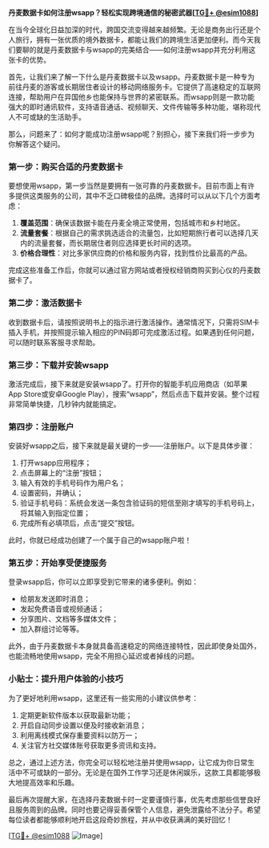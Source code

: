 **丹麦数据卡如何注册wsapp？轻松实现跨境通信的秘密武器[[TG💪+ @esim1088](https://t.me/s/esim1088)]**

在当今全球化日益加深的时代，跨国交流变得越来越频繁。无论是商务出行还是个人旅行，拥有一张优质的境外数据卡，都能让我们的跨境生活更加便利。而今天我们要聊的就是丹麦数据卡与wsapp的完美结合——如何注册wsapp并充分利用这张卡的优势。

首先，让我们来了解一下什么是丹麦数据卡以及wsapp。丹麦数据卡是一种专为前往丹麦的游客或长期居住者设计的移动网络服务卡。它提供了高速稳定的互联网连接，帮助用户在异国他乡也能保持与世界的紧密联系。而wsapp则是一款功能强大的即时通讯软件，支持语音通话、视频聊天、文件传输等多种功能，堪称现代人不可或缺的生活助手。

那么，问题来了：如何才能成功注册wsapp呢？别担心，接下来我们将一步步为你解答这个疑问。

### 第一步：购买合适的丹麦数据卡

要想使用wsapp，第一步当然是要拥有一张可靠的丹麦数据卡。目前市面上有许多提供这类服务的公司，其中不乏口碑极佳的品牌。选择时可以从以下几个方面考虑：

1. **覆盖范围**：确保该数据卡能在丹麦全境正常使用，包括城市和乡村地区。
2. **流量套餐**：根据自己的需求挑选适合的流量包，比如短期旅行者可以选择几天内的流量套餐，而长期居住者则应选择更长时间的选项。
3. **价格合理性**：对比多家供应商的价格和服务内容，找到性价比最高的产品。

完成这些准备工作后，你就可以通过官方网站或者授权经销商购买到心仪的丹麦数据卡了。

### 第二步：激活数据卡

收到数据卡后，请按照说明书上的指示进行激活操作。通常情况下，只需将SIM卡插入手机，并按照提示输入相应的PIN码即可完成激活过程。如果遇到任何问题，可以随时联系客服寻求帮助。

### 第三步：下载并安装wsapp

激活完成后，接下来就是安装wsapp了。打开你的智能手机应用商店（如苹果App Store或安卓Google Play），搜索“wsapp”，然后点击下载并安装。整个过程非常简单快捷，几秒钟内就能搞定。

### 第四步：注册账户

安装好wsapp之后，接下来就是最关键的一步——注册账户。以下是具体步骤：

1. 打开wsapp应用程序；
2. 点击屏幕上的“注册”按钮；
3. 输入有效的手机号码作为用户名；
4. 设置密码，并确认；
5. 验证手机号码：系统会发送一条包含验证码的短信至刚才填写的手机号码上，将其输入到指定位置；
6. 完成所有必填项后，点击“提交”按钮。

此时，你就已经成功创建了一个属于自己的wsapp账户啦！

### 第五步：开始享受便捷服务

登录wsapp后，你可以立即享受到它带来的诸多便利。例如：
- 给朋友发送即时消息；
- 发起免费语音或视频通话；
- 分享图片、文档等多媒体文件；
- 加入群组讨论等等。

此外，由于丹麦数据卡本身就具备高速稳定的网络连接特性，因此即使身处国外，也能流畅地使用wsapp，完全不用担心延迟或者掉线的问题。

### 小贴士：提升用户体验的小技巧

为了更好地利用wsapp，这里还有一些实用的小建议供参考：

1. 定期更新软件版本以获取最新功能；
2. 开启自动同步设置以便及时接收新消息；
3. 利用离线模式保存重要资料以防万一；
4. 关注官方社交媒体账号获取更多资讯和支持。

总之，通过上述方法，你完全可以轻松地注册并使用wsapp，让它成为你日常生活中不可或缺的一部分。无论是在国外工作学习还是休闲娱乐，这款工具都能够极大地提高效率和乐趣。

最后再次提醒大家，在选择丹麦数据卡时一定要谨慎行事，优先考虑那些信誉良好且服务周到的品牌。同时也要记得妥善保管个人信息，避免泄露给不法分子。希望每位读者都能够顺利地开启这段奇妙旅程，并从中收获满满的美好回忆！

[[TG💪+ @esim1088](https://t.me/s/esim1088) ![Image](https://i.postimg.cc/4NQfJmqS/Snipaste-2025-05-13-00-14-12.png)]